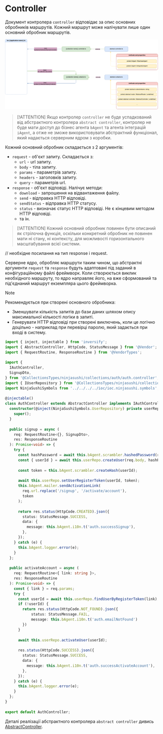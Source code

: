 # Controller

Документ контролера `controller` відповідає за опис основних обробників маршрутів. Кожний маршрут може налічувати лише один основний обробник маршрутів.

![AbstractController](./documents-png/controller.png)

>[!ATTENTION]
> Якщо контролер `controller` не буде успадкований від абстрактного контролера `abstract controller`, контролер не буде мати доступ до бізнес агента `bAgent` та агента інтеграцій `iAgent`, а отже не зможе використовувати абстрактний функціонал, який надається серверним ядром з коробки. 

Кожний основний обробник складається з 2 аргументів:
- `request` - об'єкт запиту. Складається з:
    - `url` - url запиту.
    - `body` - тіла запиту.
    - `params` - параметрів запиту.
    - `headers` - заголовків запиту.
    - `query` - параметрів url.
- `response` - об'єкт відповіді. Налічує методи:
    - `download` - запрошення на відвантаження файлу.
    - `send` - відправка HTTP відповіді.
    - `sendStatus` - відправка HTTP статусу.
    - `status` - визначає статус HTTP відповіді. Не є кінцевим методом HTTP відповіді.
    - та ін.


> [!ATTENTION]
> Кожний основний обробник повинен бути описаний як стрілочна функція, оскільки конкретний обробник не повинен мати ні стану, ні контексту, для можливості горизонтального масштабування всієї системи.


// необхідне посилання на тип response і request.


Серверне ядро, обробляє маршрути таким чином, що абстрактні аргументи `request` та `response` будуть адаптовані під заданий в конфігураційному файлі фреймворк. Коли створюється виклик необхідного маршруту, то ядро направляє його, на вже сформований та під'єднаний маршрут екземпляра цього фреймворка.

> [!NOTE]
> Рекомендується при створені основного обробника:
> - Зменшувати кількість запитів до бази даних шляхом опису максимальної кількості логіки в запиті.
> - Генерувати HTTP відповіді при створені виключень, коли це логічно доцільно - наприклад при перевірці паролю, який задається при вході в систему.

```typescript
import { inject, injectable } from 'inversify';
import { AbstractController, HttpCode, StatusMessage } from '@Vendor';
import { RequestRoutine, ResponseRoutine } from '@VendorTypes';

import {
  IAuthController,
  SignupDto,
} from '@CollectionsTypes/ninjasushi/collections/auth/auth.controller';
import { IUserRepository } from '@CollectionsTypes/ninjasushi/collections/user/user.service';
import NinjaSushiSymbols from '../../../../ioc/ioc.ninjasushi.symbols';

@injectable()
class AuthController extends AbstractController implements IAuthController {
  constructor(@inject(NinjaSushiSymbols.UserRepository) private userRepo: IUserRepository) {
    super();
  }

  public signup = async (
    req: RequestRoutine<{}, SignupDto>,
    res: ResponseRoutine
  ): Promise<void> => {
    try {
      const hashPassword = await this.bAgent.scrambler.hashedPassword(req.body.password);
      const { userId } = await this.userRepo.createUser(req.body, hashPassword);

      const token = this.bAgent.scrambler.createHash(userId);

      await this.userRepo.setUserRegisterToken(userId, token);
      this.bAgent.mailer.sendActivationLink(
        req.url.replace('/signup', '/activate/account'),
        token
      );

      return res.status(HttpCode.CREATED).json({
        status: StatusMessage.SUCCESS,
        data: {
          message: this.bAgent.i10n.t('auth.successSignup'),
        },
      });
    } catch (e) {
      this.bAgent.logger.error(e);
    }
  };

  public activateAccount = async (
    req: RequestRoutine<{ link: string }>,
    res: ResponseRoutine
  ): Promise<void> => {
    const { link } = req.params;
    try {
      const userId = await this.userRepo.findUserByRegisterToken(link);
      if (!userId) {
        return res.status(HttpCode.NOT_FOUND).json({
            status: StatusMessage.FAIL,
            message: this.bAgent.i10n.t('auth.emailNotFound')
        })
      }

      await this.userRepo.activateUser(userId);

      res.status(HttpCode.SUCCESS).json({
        status: StatusMessage.SUCCESS,
        data: {
          message: this.bAgent.i10n.t('auth.successActivateAccount'),
        },
      });
    } catch (e) {
      this.bAgent.logger.error(e);
    }
  };
}

export default AuthController;

```

Деталі реалізації абстрактного контролера `abstract controller` дивись [AbstractController](../server-platform/abstract-documents.md#controller).
